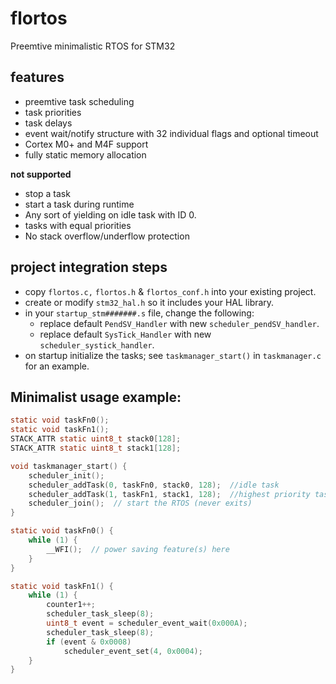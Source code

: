 # flortos

Preemtive minimalistic RTOS for STM32


## features

* preemtive task scheduling
* task priorities
* task delays
* event wait/notify structure with 32 individual flags and optional timeout
* Cortex M0+ and M4F support
* fully static memory allocation


**not supported**
* stop a task
* start a task during runtime
* Any sort of yielding on idle task with ID 0.
* tasks with equal priorities
* No stack overflow/underflow protection


## project integration steps

* copy `flortos.c,` `flortos.h` & `flortos_conf.h` into your existing project.
* create or modify `stm32_hal.h` so it includes your HAL library.
* in your `startup_stm#######.s` file, change the following:
    * replace default `PendSV_Handler` with new `scheduler_pendSV_handler`.
    * replace default `SysTick_Handler` with new `scheduler_systick_handler`.
* on startup initialize the tasks; see `taskmanager_start()` in `taskmanager.c` for an example.


## Minimalist usage example:

```C
static void taskFn0();
static void taskFn1();
STACK_ATTR static uint8_t stack0[128];
STACK_ATTR static uint8_t stack1[128];

void taskmanager_start() {
	scheduler_init();
	scheduler_addTask(0, taskFn0, stack0, 128);  //idle task
	scheduler_addTask(1, taskFn1, stack1, 128);  //highest priority task is the last task
	scheduler_join();  // start the RTOS (never exits)
}

static void taskFn0() {
	while (1) {
		__WFI();  // power saving feature(s) here
	}
}

static void taskFn1() {
	while (1) {
		counter1++;
		scheduler_task_sleep(8);
		uint8_t event = scheduler_event_wait(0x000A);
		scheduler_task_sleep(8);
		if (event & 0x0008)
			scheduler_event_set(4, 0x0004);
	}
}
```